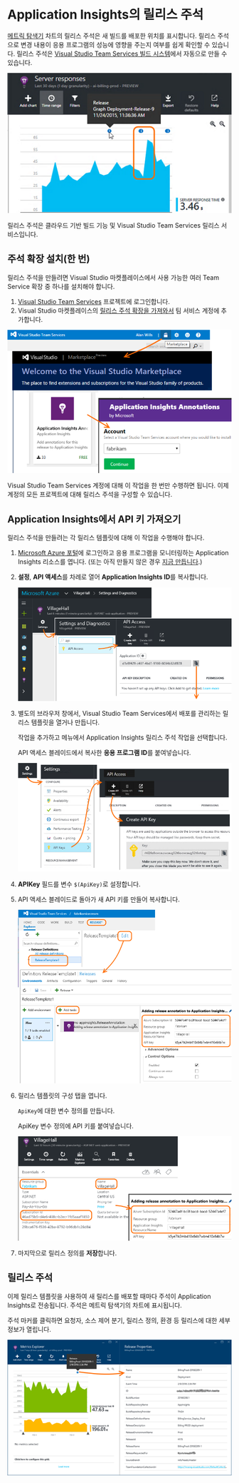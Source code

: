 <properties
    pageTitle="Application Insights에 대한 릴리스 주석 | Microsoft Azure"
    description="Application Insights에서 배포 또는 빌드 표식을 메트릭 탐색기 차트에 추가합니다."
    services="application-insights"
    documentationCenter=".net"
    authors="alancameronwills"
    manager="douge"/>

<tags
    ms.service="application-insights"
    ms.workload="tbd"
    ms.tgt_pltfrm="ibiza"
    ms.devlang="na"
    ms.topic="article"
	ms.date="02/22/2016"
    ms.author="awills"/>

# Application Insights의 릴리스 주석

[메트릭 탐색기](app-insights-metrics-explorer.md) 차트의 릴리스 주석은 새 빌드를 배포한 위치를 표시합니다. 릴리스 주석으로 변경 내용이 응용 프로그램의 성능에 영향을 주는지 여부를 쉽게 확인할 수 있습니다. 릴리스 주석은 [Visual Studio Team Services 빌드 시스템](https://www.visualstudio.com/ko-KR/get-started/build/build-your-app-vs)에서 자동으로 만들 수 있습니다.

![서버 응답 시간과 상관 관계가 표시된 주석 예제](./media/app-insights-annotations/00.png)

릴리스 주석은 클라우드 기반 빌드 기능 및 Visual Studio Team Services 릴리스 서비스입니다.

## 주석 확장 설치(한 번)

릴리스 주석을 만들려면 Visual Studio 마켓플레이스에서 사용 가능한 여러 Team Service 확장 중 하나를 설치해야 합니다.

1. [Visual Studio Team Services](https://www.visualstudio.com/ko-KR/get-started/setup/sign-up-for-visual-studio-online) 프로젝트에 로그인합니다.
2. Visual Studio 마켓플레이스의 [릴리스 주석 확장을 가져와서](https://marketplace.visualstudio.com/items/ms-appinsights.appinsightsreleaseannotations) 팀 서비스 계정에 추가합니다.

![Team Services 웹 페이지의 오른쪽 위에서 마켓플레이스를 엽니다. Visual Team Services를 선택하고 빌드 및 릴리스에서 자세히 보기를 선택합니다.](./media/app-insights-annotations/10.png)

Visual Studio Team Services 계정에 대해 이 작업을 한 번만 수행하면 됩니다. 이제 계정의 모든 프로젝트에 대해 릴리스 주석을 구성할 수 있습니다.

## Application Insights에서 API 키 가져오기

릴리스 주석을 만들려는 각 릴리스 템플릿에 대해 이 작업을 수행해야 합니다.


1. [Microsoft Azure 포털](https://portal.azure.com)에 로그인하고 응용 프로그램을 모니터링하는 Application Insights 리소스를 엽니다. (또는 아직 만들지 않은 경우 [지금 만듭니다](app-insights-overview.md).)
2. **설정**, **API 액세스**를 차례로 열어 **Application Insights ID**를 복사합니다.

    ![portal.azure.com에서 Application Insights 리소스를 열고 설정을 선택합니다. API 액세스를 엽니다. 응용 프로그램 ID를 복사합니다.](./media/app-insights-annotations/20.png)

2. 별도의 브라우저 창에서, Visual Studio Team Services에서 배포를 관리하는 릴리스 템플릿을 열거나 만듭니다.

    작업을 추가하고 메뉴에서 Application Insights 릴리스 주석 작업을 선택합니다.

    API 액세스 블레이드에서 복사한 **응용 프로그램 ID**를 붙여넣습니다.

    ![Visual Studio Team Services에서 릴리스를 열고 릴리스 정의를 선택하고 편집을 선택합니다. 작업 추가를 클릭하고 Application Insights 릴리스 주석을 선택합니다. Application Insights ID를 붙여넣습니다.](./media/app-insights-annotations/30.png)

3. **APIKey** 필드를 변수 `$(ApiKey)`로 설정합니다.

4. API 액세스 블레이드로 돌아가 새 API 키를 만들어 복사합니다.

    ![Azure 창의 API 액세스 블레이드에서 API 키 만들기를 클릭합니다. 설명을 입력하고 주석 쓰기를 선택하고 키 생성을 클릭합니다. 새 키를 복사합니다.](./media/app-insights-annotations/40.png)

4. 릴리스 템플릿의 구성 탭을 엽니다.

    `ApiKey`에 대한 변수 정의를 만듭니다.

    ApiKey 변수 정의에 API 키를 붙여넣습니다.

    ![Team Services 창에서 구성 탭을 선택하고 변수 추가를 클릭합니다. ApiKey에 대한 이름을 설정하고 값에 방금 생성한 키를 붙여넣습니다.](./media/app-insights-annotations/50.png)


5. 마지막으로 릴리스 정의를 **저장**합니다.

## 릴리스 주석

이제 릴리스 템플릿을 사용하여 새 릴리스를 배포할 때마다 주석이 Application Insights로 전송됩니다. 주석은 메트릭 탐색기의 차트에 표시됩니다.

주석 마커를 클릭하면 요청자, 소스 제어 분기, 릴리스 정의, 환경 등 릴리스에 대한 세부 정보가 열립니다.


![릴리스 주석 마커를 클릭합니다.](./media/app-insights-annotations/60.png)

<!---HONumber=AcomDC_0224_2016-->